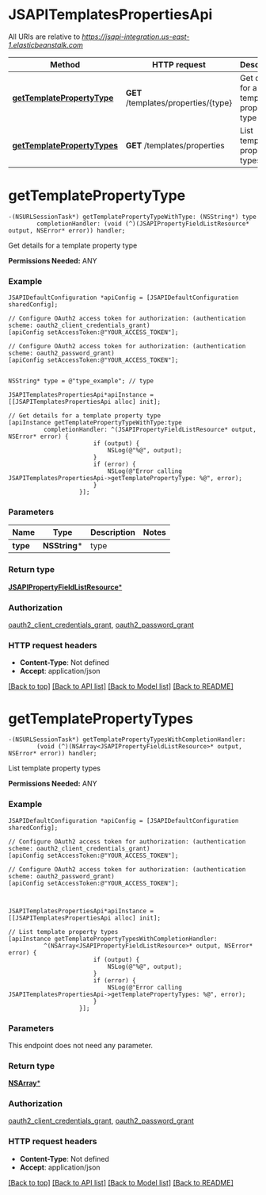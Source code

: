 # JSAPITemplatesPropertiesApi

All URIs are relative to *https://jsapi-integration.us-east-1.elasticbeanstalk.com*

Method | HTTP request | Description
------------- | ------------- | -------------
[**getTemplatePropertyType**](JSAPITemplatesPropertiesApi.md#gettemplatepropertytype) | **GET** /templates/properties/{type} | Get details for a template property type
[**getTemplatePropertyTypes**](JSAPITemplatesPropertiesApi.md#gettemplatepropertytypes) | **GET** /templates/properties | List template property types


# **getTemplatePropertyType**
```objc
-(NSURLSessionTask*) getTemplatePropertyTypeWithType: (NSString*) type
        completionHandler: (void (^)(JSAPIPropertyFieldListResource* output, NSError* error)) handler;
```

Get details for a template property type

<b>Permissions Needed:</b> ANY

### Example 
```objc
JSAPIDefaultConfiguration *apiConfig = [JSAPIDefaultConfiguration sharedConfig];

// Configure OAuth2 access token for authorization: (authentication scheme: oauth2_client_credentials_grant)
[apiConfig setAccessToken:@"YOUR_ACCESS_TOKEN"];

// Configure OAuth2 access token for authorization: (authentication scheme: oauth2_password_grant)
[apiConfig setAccessToken:@"YOUR_ACCESS_TOKEN"];


NSString* type = @"type_example"; // type

JSAPITemplatesPropertiesApi*apiInstance = [[JSAPITemplatesPropertiesApi alloc] init];

// Get details for a template property type
[apiInstance getTemplatePropertyTypeWithType:type
          completionHandler: ^(JSAPIPropertyFieldListResource* output, NSError* error) {
                        if (output) {
                            NSLog(@"%@", output);
                        }
                        if (error) {
                            NSLog(@"Error calling JSAPITemplatesPropertiesApi->getTemplatePropertyType: %@", error);
                        }
                    }];
```

### Parameters

Name | Type | Description  | Notes
------------- | ------------- | ------------- | -------------
 **type** | **NSString***| type | 

### Return type

[**JSAPIPropertyFieldListResource***](JSAPIPropertyFieldListResource.md)

### Authorization

[oauth2_client_credentials_grant](../README.md#oauth2_client_credentials_grant), [oauth2_password_grant](../README.md#oauth2_password_grant)

### HTTP request headers

 - **Content-Type**: Not defined
 - **Accept**: application/json

[[Back to top]](#) [[Back to API list]](../README.md#documentation-for-api-endpoints) [[Back to Model list]](../README.md#documentation-for-models) [[Back to README]](../README.md)

# **getTemplatePropertyTypes**
```objc
-(NSURLSessionTask*) getTemplatePropertyTypesWithCompletionHandler: 
        (void (^)(NSArray<JSAPIPropertyFieldListResource>* output, NSError* error)) handler;
```

List template property types

<b>Permissions Needed:</b> ANY

### Example 
```objc
JSAPIDefaultConfiguration *apiConfig = [JSAPIDefaultConfiguration sharedConfig];

// Configure OAuth2 access token for authorization: (authentication scheme: oauth2_client_credentials_grant)
[apiConfig setAccessToken:@"YOUR_ACCESS_TOKEN"];

// Configure OAuth2 access token for authorization: (authentication scheme: oauth2_password_grant)
[apiConfig setAccessToken:@"YOUR_ACCESS_TOKEN"];



JSAPITemplatesPropertiesApi*apiInstance = [[JSAPITemplatesPropertiesApi alloc] init];

// List template property types
[apiInstance getTemplatePropertyTypesWithCompletionHandler: 
          ^(NSArray<JSAPIPropertyFieldListResource>* output, NSError* error) {
                        if (output) {
                            NSLog(@"%@", output);
                        }
                        if (error) {
                            NSLog(@"Error calling JSAPITemplatesPropertiesApi->getTemplatePropertyTypes: %@", error);
                        }
                    }];
```

### Parameters
This endpoint does not need any parameter.

### Return type

[**NSArray<JSAPIPropertyFieldListResource>***](JSAPIPropertyFieldListResource.md)

### Authorization

[oauth2_client_credentials_grant](../README.md#oauth2_client_credentials_grant), [oauth2_password_grant](../README.md#oauth2_password_grant)

### HTTP request headers

 - **Content-Type**: Not defined
 - **Accept**: application/json

[[Back to top]](#) [[Back to API list]](../README.md#documentation-for-api-endpoints) [[Back to Model list]](../README.md#documentation-for-models) [[Back to README]](../README.md)


